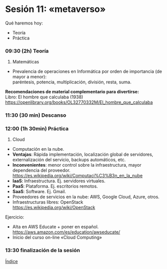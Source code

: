 # Sesión 11: «metaverso»

Qué haremos hoy:
- Teoría
- Práctica

### 09:30 (2h) Teoría 

1. Matemáticas  

- Prevalencia de operaciones en Informática por orden de importancia (de mayor a menor):  
paréntesis, potencia, multiplicación, división, resta, suma.

**Recomendaciones de material complementario para divertirse:**  
Libro: El hombre que calculaba (1938)  
https://openlibrary.org/books/OL32770332M/El_hombre_que_calculaba  

### 11:30 (30 min) Descanso

### 12:00 (1h 30min) Práctica

1. Cloud  
- Computación en la nube.  
- **Ventajas**: Rápida implementación, localización global de servidores, externalización del servicio, backups automáticos, etc.  
- **Inconvenientes**: menor control sobre la infraestructura, mayor dependencia del proveedor.  
https://es.wikipedia.org/wiki/Computaci%C3%B3n_en_la_nube  
- **IaaS**: Infraestructura. Ej. servidores virtuales.
- **PaaS**: Plataforma. Ej. escritorios remotos.
- **SaaS**: Software. Ej. Gmail.
- Proveedores de servicios en la nube: AWS, Google Cloud, Azure, otros.  
- Infraestructuras libres: OpenStack  
https://es.wikipedia.org/wiki/OpenStack  

Ejercicio:  
- Alta en AWS Educate + poner en español.  
https://aws.amazon.com/es/education/awseducate/  
- Inicio del curso on-line «Cloud Computing»  

### 13:30 finalización de la sesión

[Índice](../README.md)
